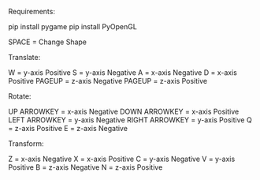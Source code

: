 Requirements:

pip install pygame
pip install PyOpenGL

SPACE = Change Shape

Translate:

W = y-axis Positive
S = y-axis Negative
A = x-axis Negative
D = x-axis Positive
PAGEUP = z-axis Negative
PAGEUP = z-axis Positive

Rotate:

UP ARROWKEY = x-axis Negative
DOWN ARROWKEY = x-axis Positive
LEFT ARROWKEY = y-axis Negative
RIGHT ARROWKEY = y-axis Positive
Q = z-axis Positive
E = z-axis Negative

Transform:

Z = x-axis Negative
X = x-axis Positive
C = y-axis Negative
V = y-axis Positive
B = z-axis Negative
N = z-axis Positive
